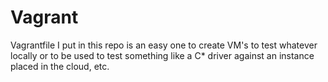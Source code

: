 # Vagrant
Vagrantfile I put in this repo is an easy one to create VM's to test whatever locally or to be used to test something like a C\* driver against an instance placed in the cloud, etc.
